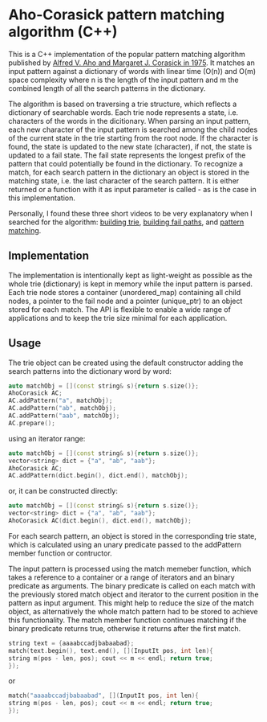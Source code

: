 # Aho-Corasick pattern matching algorithm (C++)

This is a C++ implementation of the popular pattern matching algorithm published by [Alfred V. Aho and Margaret J. Corasick in 1975](https://dl.acm.org/doi/10.1145/360825.360855). It matches an input pattern against a dictionary of words with linear time (O(n)) and O(m) space complexity where n is the length of the input pattern and m the combined length of all the search patterns in the dictionary.

The algorithm is based on traversing a trie structure, which reflects a dictionary of searchable words. Each trie node represents a state, i.e. characters of the words in the dicitionary. When parsing an input pattern, each new character of the input pattern is searched among the child nodes of the current state in the trie starting from the root node. If the character is found, the state is updated to the new state (character), if not, the state is updated to a fail state. The fail state represents the longest prefix of the pattern that could potentially be found in the dictionary. To recognize a match, for each search pattern in the dictionary an object is stored in the matching state, i.e. the last character of the search pattern. It is either returned or a function with it as input parameter is called - as is the case in this implementation.

Personally, I found these three short videos to be very explanatory when I searched for the algorithm: [building trie](https://www.youtube.com/watch?v=ePafMI_rSJg), [building fail paths](https://www.youtube.com/watch?v=qPyhPXPl3T4), and [pattern matching](https://www.youtube.com/watch?v=IcXimoT_YXA).

## Implementation

The implementation is intentionally kept as light-weight as possible as the whole trie (dictionary) is kept in memory while the input pattern is parsed. Each trie node stores a container (unordered_map) containing all child nodes, a pointer to the fail node and a pointer (unique_ptr) to an object stored for each match. The API is flexible to enable a wide range of applications and to keep the trie size minimal for each application.

## Usage

The trie object can be created using the default constructor adding the search patterns into the dictionary word by word:

```cpp
auto matchObj = [](const string& s){return s.size()};
AhoCorasick AC;
AC.addPattern("a", matchObj);
AC.addPattern("ab", matchObj);
AC.addPattern("aab", matchObj);
AC.prepare();
```

using an iterator range:

```cpp
auto matchObj = [](const string& s){return s.size()};
vector<string> dict = {"a", "ab", "aab"};
AhoCorasick AC;
AC.addPattern(dict.begin(), dict.end(), matchObj);
```

or, it can be constructed directly:

```cpp
auto matchObj = [](const string& s){return s.size()};
vector<string> dict = {"a", "ab", "aab"};
AhoCorasick AC(dict.begin(), dict.end(), matchObj);
```

For each search pattern, an object is stored in the corresponding trie state, which is calculated using an unary predicate passed to the addPattern member function or contructor.

The input pattern is processed using the match memeber function, which takes a reference to a container or a range of iterators and an binary predicate as arguments. The binary predicate is called on each match with the previously stored match object and iterator to the current position in the pattern as input argument. This might help to reduce the size of the match object, as alternatively the whole match pattern had to be stored to achieve this functionality. The match member function continues matching if the binary predicate returns true, otherwise it returns after the first match.

```cpp
string text = {aaaabccadjbabaabad};
match(text.begin(), text.end(), [](InputIt pos, int len){
string m(pos - len, pos); cout << m << endl; return true;
});
```

or 

```cpp
match("aaaabccadjbabaabad", [](InputIt pos, int len){
string m(pos - len, pos); cout << m << endl; return true;
});
```
